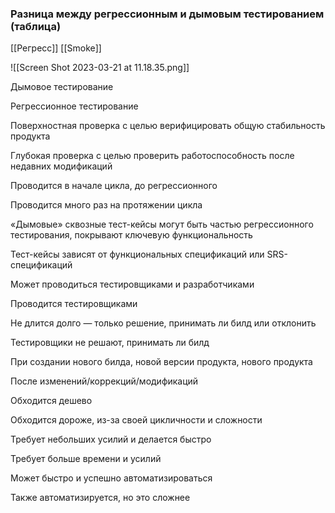 ### Разница между регрессионным и дымовым тестированием (таблица)
[[Регресс]]
[[Smoke]]

![[Screen Shot 2023-03-21 at 11.18.35.png]]


Дымовое тестирование

Регрессионное тестирование

Поверхностная проверка с целью верифицировать общую стабильность продукта

Глубокая проверка с целью проверить работоспособность после недавних модификаций

Проводится в начале цикла, до регрессионного

Проводится много раз на протяжении цикла

«Дымовые» сквозные тест-кейсы могут быть частью регрессионного тестирования, покрывают ключевую функциональность

Тест-кейсы зависят от функциональных спецификаций или SRS-спецификаций

Может проводиться тестировщиками и разработчиками

Проводится тестировщиками

Не длится долго — только решение, принимать ли билд или отклонить

Тестировщики не решают, принимать ли билд

При создании нового билда, новой версии продукта, нового продукта

После изменений/коррекций/модификаций

Обходится дешево

Обходится дороже, из-за своей цикличности и сложности

Требует небольших усилий и делается быстро

Требует больше времени и усилий

Может быстро и успешно автоматизироваться

Также автоматизируется, но это сложнее